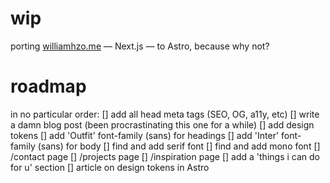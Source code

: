 # wip

porting [williamhzo.me](https://williamhzo.me/) — Next.js — to Astro, because why not?

# roadmap

in no particular order:
[] add all head meta tags (SEO, OG, a11y, etc)
[] write a damn blog post (been procrastinating this one for a while)
[] add design tokens
[] add 'Outfit' font-family (sans) for headings
[] add 'Inter' font-family (sans) for body
[] find and add serif font
[] find and add mono font
[] /contact page
[] /projects page
[] /inspiration page
[] add a 'things i can do for u' section
[] article on design tokens in Astro
